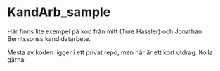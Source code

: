 # KandArb_sample
Här finns lite exempel på kod från mitt (Ture Hassler) och Jonathan Berntssonss kandidatarbete.

Mesta av koden ligger i ett privat repo, men här är ett kort utdrag. Kolla gärna!
